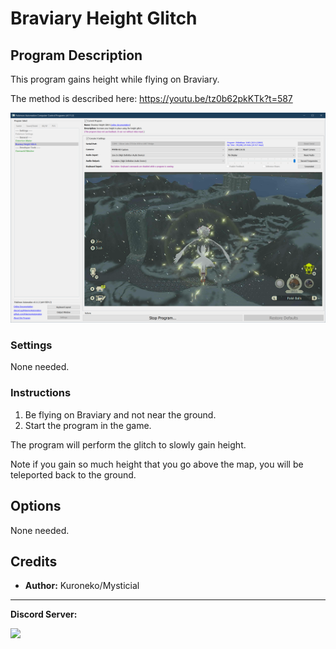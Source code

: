 # Braviary Height Glitch

## Program Description

This program gains height while flying on Braviary.

The method is described here: https://youtu.be/tz0b62pkKTk?t=587

<img src="images/BraviaryHeightGlitch-0.png">

### Settings

None needed.

### Instructions

1. Be flying on Braviary and not near the ground.
2. Start the program in the game.

The program will perform the glitch to slowly gain height.

Note if you gain so much height that you go above the map, you will be teleported back to the ground.


## Options

None needed.


## Credits

- **Author:** Kuroneko/Mysticial


<hr>

**Discord Server:** 

[<img src="https://canary.discordapp.com/api/guilds/695809740428673034/widget.png?style=banner2">](https://discord.gg/cQ4gWxN)
